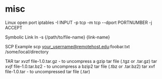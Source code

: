 misc
====

Linux open port
iptables -I INPUT -p tcp -m tcp --dport PORTNUMBER -j ACCEPT

Symbolic Link
ln -s {/path/to/file-name} {link-name}

SCP Example
scp your_username@remotehost.edu:foobar.txt /some/local/directory

TAR
    tar xvzf file-1.0.tar.gz - 	to uncompress a gzip tar file (.tgz or .tar.gz) 
    tar xvjf file-1.0.tar.bz2 - to uncompress a bzip2 tar file (.tbz or .tar.bz2) 
    tar xvf file-1.0.tar - 		to uncompressed tar file (.tar) 